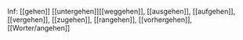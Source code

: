 Inf: [[gehen]]
[[untergehen]][[weggehen]], [[ausgehen]], [[aufgehen]], [[vergehen]], [[zugehen]], [[rangehen]], [[vorhergehen]], [[Worter/angehen]]